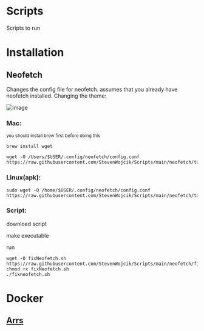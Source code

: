 # Scripts
Scripts to run


# Installation
## Neofetch

Changes the config file for neofetch. assumes that you already have neofetch installed. Changing the theme:

![image](https://user-images.githubusercontent.com/8345643/209611708-ef3f7a0d-c572-4515-9943-651915459b11.png)




### Mac:

   <sub>you should install brew first before doing this</sub>
```
brew install wget

wget -O /Users/$USER/.config/neofetch/config.conf https://raw.githubusercontent.com/StevenWojcik/Scripts/main/neofetch/talljoe.conf
```


### Linux(apk):

```
sudo wget -O /home/$USER/.config/neofetch/config.conf https://raw.githubusercontent.com/StevenWojcik/Scripts/main/neofetch/talljoe.conf
```


### Script:


 download script 
 
 make executable
 
 run

```
wget -O fixNeofetch.sh https://raw.githubusercontent.com/StevenWojcik/Scripts/main/neofetch/fixNeofetch.sh
chmod +x fixNeofetch.sh
./fixneofetch.sh
```

# Docker

## [Arrs](https://vscode.dev/github/StevenWojcik/Scripts/blob/c71ae3504d81dc54d668a0f6baeadc77d30d01b2/docker/arr)
